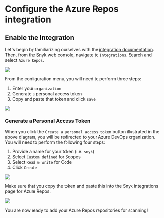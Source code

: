 # Configure the Azure Repos integration

## Enable the integration

Let's begin by familiarizing ourselves with the [integration documentation](https://support.snyk.io/hc/en-us/articles/360004002198-Azure-Repos-integration). Then, from the [Snyk](https://snyk.io) web console, navigate to `Integrations`. Search and select `Azure Repos`.

![](https://partner-workshop-assets.s3.us-east-2.amazonaws.com/snyk_integrations_09.png)

From the configuration menu, you will need to perform three steps:

1. Enter your `organization`
2. Generate a personal access token
3. Copy and paste that token and click `save`

![](https://partner-workshop-assets.s3.us-east-2.amazonaws.com/snyk_integrations_10.png)

### Generate a Personal Access Token

When you click the `Create a personal access token` button illustrated in the above diagram, you will be redirected to your Azure DevOps organization. You will need to perform the following four steps:

1. Provide a name for your token \(i.e. `snyk`\)
2. Select `Custom defined` for Scopes
3. Select `Read & write` for Code
4. Click `Create`

![](https://partner-workshop-assets.s3.us-east-2.amazonaws.com/azure_tokens_01.png)

Make sure that you copy the token and paste this into the Snyk integrations page for Azure Repos.

![](https://partner-workshop-assets.s3.us-east-2.amazonaws.com/azure_tokens_02.png)

You are now ready to add your Azure Repos repositories for scanning!

